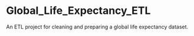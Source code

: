# Global_Life_Expectancy_ETL
An ETL project for cleaning and preparing a global life expectancy dataset.
